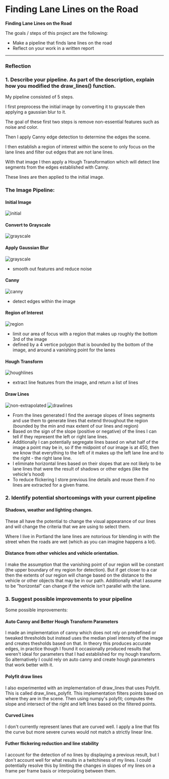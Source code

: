 # **Finding Lane Lines on the Road** 

**Finding Lane Lines on the Road**

The goals / steps of this project are the following:
* Make a pipeline that finds lane lines on the road
* Reflect on your work in a written report


[//]: # (Image References)

[image1]: ./pipeline/grayscale.png "Grayscale"
[image2]: ./pipeline/gaussian.png "Gaussian"
[image3]: ./pipeline/canny.png "Canny"
[image4]: ./pipeline/maskeedges.png "Masked Edges"
[image5]: ./pipeline/houghlines.png "Hough Transform"
[image6]: ./pipeline/finalimage.png "Result"
[image7]: ./pipeline/initial.png "Initial"
[image8]: ./pipeline/houghlines-nonextrapolated.png "Hough Transform Basic"


---

### Reflection

### 1. Describe your pipeline. As part of the description, explain how you modified the draw_lines() function.

My pipeline consisted of 5 steps. 

I first preprocess the initial image by converting it to grayscale then applying a gaussian blur to it.

The goal of these first two steps is remove non-essential features such as noise and color.

Then I apply Canny edge detection to determine the edges the scene.

I then establish a region of interest within the scene to only focus on the lane lines and filter out edges that are not lane lines.

With that image I then apply a Hough Transformation which will detect line segments from the edges established with Canny.

These lines are then applied to the initial image.


### The Image Pipeline:

#### Initial Image
![initial][image7]

#### Convert to Grayscale
![grayscale][image1]

#### Apply Gaussian Blur
![grayscale][image2]
- smooth out features and reduce noise


#### Canny
![canny][image3]
- detect edges within the image


#### Region of Interest
![region][image4]
- limit our area of focus with a region that makes up roughly the bottom 3rd of the image
- defined by a 4 vertice polygon that is bounded by the bottom of the image, and around a vanishing point for the lanes


#### Hough Transform
![houghlines][image8]
- extract line features from the image, and return a list of lines

	

#### Draw Lines
![non-extrapolated][image5]
![drawlines][image6]
- From the lines generated I find the average slopes of lines segments and use them to generate lines that extend throughout the region (bounded by the min and max extent of our lines and region)
- Based on the sign of the slope (positive or negative) of the lines I can tell if they represent the left or right lane lines.
- Additionally I can potentially segregate lines based on what half of the image a point may be in, so if the midpoint of our image is at 450, then we know that everything to the left of it makes up the left lane line and to the right - the right lane line. 
- I eliminate horizontal lines based on their slopes that are not likely to be lane lines that were the result of shadows or other edges (like the vehicle's hood)
- To reduce flickering I store previous line details and reuse them if no lines are extracted for a given frame.

### 2. Identify potential shortcomings with your current pipeline

#### Shadows, weather and lighting changes.
These all have the potential to change the visual appearance of our lines and will change the criteria that we are using to select them.

Where I live in Portland the lane lines are notorious for blending in with the street when the roads are wet (which as you can imagine happens a lot).

#### Distance from other vehicles and vehicle orientation.
I make the assumption that the vanishing point of our region will be constant (the upper boundary of my region for detection). But if get closer to a car then the extents of our region will change based on the distance to the vehicle or other objects that may be in our path. Additionally what I assume to be "horizontal" can change if the vehicle isn't parallel with the lane.


### 3. Suggest possible improvements to your pipeline

Some possible improvements:

#### Auto Canny and Better Hough Transform Parameters
I made an implementation of canny which does not rely on predefined or tweaked thresholds but instead uses the median pixel intensity of the image and creates thesholds based on that. In theory this produces accurate edges, in practice though I found it occasionally produced results that weren't ideal for parameters that I had established for my hough transform. So alternatively I could rely on auto canny and create hough parameters that work better with it.

#### Polyfit draw lines
I also experimented with an implementation of draw_lines that uses Polyfit. This is called draw_lines_polyfit. This implementation filters points based on where they are in the scene. Then using numpy's polyfit; computes the slope and intersect of the right and left lines based on the filtered points.

#### Curved Lines
I don't currently represent lanes that are curved well. I apply a line that fits the curve but more severe curves would not match a strictly linear line.

#### Futher flickering reduction and line stability
I account for the detection of no lines by displaying a previous result, but I don't account well for what results in a twitchiness of my lines. I could potentially resolve this by limiting the changes in slopes of my lines on a frame per frame basis or interpolating between them. 